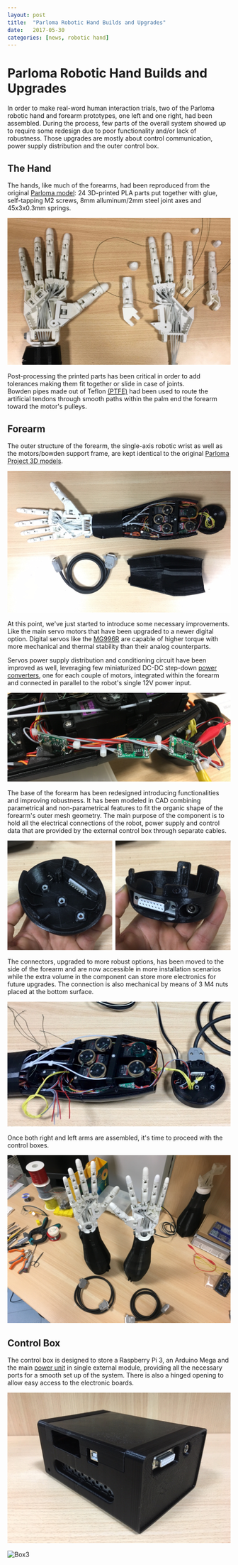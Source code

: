 ```yaml
---
layout: post
title:  "Parloma Robotic Hand Builds and Upgrades"
date:   2017-05-30
categories: [news, robotic hand]
---
```



# Parloma Robotic Hand Builds and Upgrades

In order to make real-word human interaction trials, two of the Parloma robotic hand and forearm prototypes, one left and one right, had been assembled. 
During the process, few parts of the overall system showed up to require some redesign due to poor functionality and/or lack of robustness. Those upgrades are mostly about control communication, power supply distribution and the outer control box. 

## The Hand        
The hands, like much of the forearms, had been reproduced from the original [Parloma model](https://www.thingiverse.com/thing:701446): 24 3D-printed PLA parts put together with glue, self-tapping M2 screws, 8mm alluminum/2mm steel joint axes and 45x3x0.3mm springs. 

![Hand image](/assets/imgs/2018-03-03-parloma-imgs/IMG_0282.png)

Post-processing the printed parts has been critical in order to add tolerances making them fit together or slide in case of joints.   
Bowden pipes made out of Teflon [(PTFE)](https://en.wikipedia.org/wiki/Polytetrafluoroethylene) had been used to route the artificial tendons through smooth paths within the palm end the forearm toward the motor's pulleys. 

## Forearm 
The outer structure of the forearm, the single-axis robotic wrist as well as the motors/bowden support frame, are kept identical to the original [Parloma Project 3D models](https://www.thingiverse.com/thing:701494).  

![Forearm image](/assets/imgs/2018-03-03-parloma-imgs/IMG_0354.png)

At this point, we've just started to introduce some necessary improvements. Like the main servo motors that have been upgraded to a newer digital option. Digital servos like the [MG996R](https://www.amazon.com/Qunqi-MG996R-Digital-Torque-Helicopter/dp/B014KONJZY/ref=sr_1_5?ie=UTF8&qid=1520184911&sr=8-5&keywords=MG996R) are capable of higher torque with more  mechanical and thermal stability than their analog counterparts.

Servos power supply distribution and conditioning circuit have been improved as well, leveraging few miniaturized DC-DC step-down [power converters](https://www.amazon.com/eBoot-MP1584EN-Converter-Adjustable-Module/dp/B01MQGMOKI/ref=sr_1_7?ie=UTF8&qid=1520169701&sr=8-7&keywords=Buck+Converter+DC+DC+Step+Down), one for each couple of motors, integrated within the forearm and connected in parallel to the robot's single 12V power input.  

![Power electronics1](/assets/imgs/2018-03-03-parloma-imgs/IMG_0405.png)

The base of the forearm has been redesigned introducing functionalities and improving robustness. It has been modeled in CAD combining parametrical and non-parametrical features to fit the organic shape of the forearm's outer mesh geometry. 
The main purpose of the component is to hold all the electrical connections of the robot, power supply and control data that are provided by the external control box through separate cables.

![Power electronics1](/assets/imgs/2018-03-03-parloma-imgs/Base_combo.png)
 
The connectors, upgraded to more robust options, has been moved to the side of the forearm and are now accessible in more installation scenarios while the extra volume in the component can store more electronics for future upgrades. The connection is also mechanical by means of 3 M4 nuts placed at the bottom surface.   

![Power electronics1](/assets/imgs/2018-03-03-parloma-imgs/IMG_0322.jpeg)

Once both right and left arms are assembled, it's time to proceed with the control boxes.

![finished arms](/assets/imgs/2018-03-03-parloma-imgs/Finished_arms.jpg)

## Control Box 
  
The control box is designed to store a Raspberry Pi 3, an Arduino Mega and the main [power unit](https://www.amazon.com/DROK-Converter-110-220V-Regulator-Switching/dp/B075R7ZVMH/ref=sr_1_1?ie=UTF8&qid=1520288706&sr=8-1&keywords=DROK®+power+AC-DC+DC+12V+8.5) in single external module, providing all the necessary ports for a smooth set up of the system. There is also a hinged opening to allow easy access to the electronic boards.

![Box1](/assets/imgs/2018-03-03-parloma-imgs/box1.jpeg)

![Box3](/assets/imgs/2018-03-03-parloma-imgs/box3.png)

